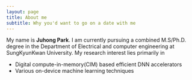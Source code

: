 ```yaml
---
layout: page
title: About me
subtitle: Why you'd want to go on a date with me
---
```


My name is **Juhong Park**. 
I am currently pursuing a combined M.S/Ph.D. degree in the Department of Electrical and computer engineering at SungKyunKwan University. 
My research interest lies primarily in

- Digital compute-in-memory(CIM) based efficient DNN accelerators
- Various on-device machine learning techniques


